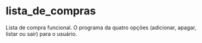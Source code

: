 # lista_de_compras
Lista de compra funcional. O programa da quatro opções (adicionar, apagar, listar ou sair) para o usuário. 
